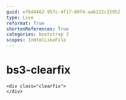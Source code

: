 ```yaml
---
guid: ef8d4462-957c-4f17-80f4-aa6222c32952
type: Live
reformat: True
shortenReferences: True
categories: bootstrap 3
scopes: InHtmlLikeFile
---
```


# bs3-clearfix



```
<div class="clearfix">
</div>
```
